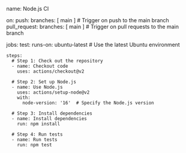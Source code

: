 name: Node.js CI

on:
  push:
    branches: [ main ]  # Trigger on push to the main branch
  pull_request:
    branches: [ main ]  # Trigger on pull requests to the main branch

jobs:
  test:
    runs-on: ubuntu-latest  # Use the latest Ubuntu environment

    steps:
      # Step 1: Check out the repository
      - name: Checkout code
        uses: actions/checkout@v2

      # Step 2: Set up Node.js
      - name: Use Node.js
        uses: actions/setup-node@v2
        with:
          node-version: '16'  # Specify the Node.js version

      # Step 3: Install dependencies
      - name: Install dependencies
        run: npm install

      # Step 4: Run tests
      - name: Run tests
        run: npm test
